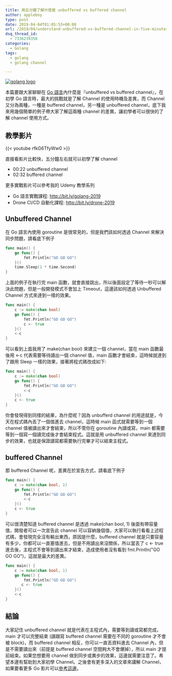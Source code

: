 ```yaml
---
title: 用五分鐘了解什麼是 unbuffered vs buffered channel
author: appleboy
type: post
date: 2019-04-04T01:05:53+00:00
url: /2019/04/understand-unbuffered-vs-buffered-channel-in-five-minutes/
dsq_thread_id:
  - 7336239358
categories:
  - Golang
tags:
  - golang
  - golang channel

---
```

[![golang logo][1]][1]

本篇要跟大家聊聊在 [Go 語言][2]內什麼是『unbuffered vs buffered channel』，在初學 Go 語言時，最大的挑戰就是了解 Channel 的使用時機及差異，而 Channel 又分為兩種，一種是 buffered channel，另一種是 unbuffered channel，底下我來用幾個簡單的例子帶大家了解這兩種 channel 的差異，讓初學者可以很快的了解 channel 使用方式。

<!--more-->

## 教學影片

{{< youtube rfkG6TfyWw0 >}}

直接看影片比較快，五分鐘左右就可以初學了解 channel

  * 00:22 unbuffered channel
  * 02:32 buffered channel

更多實戰影片可以參考我的 Udemy 教學系列

  * Go 語言實戰課程: <http://bit.ly/golang-2019>
  * Drone CI/CD 自動化課程: <http://bit.ly/drone-2019>

## Unbuffered Channel

在 Go 語言內使用 goroutine 是很常見的，但是我們該如何透過 Channel 來解決同步問題，請看底下例子

```go
func main() {
    go func() {
        fmt.Println("GO GO GO")
    }()
    time.Sleep(1 * time.Second)
}
```

上面的例子在執行完 main 函數，就會直接跳出，所以後面設定了等待一秒可以解決此問題，但是一般開發模式不會加上 Timeout，這邊該如何透過 Unbuffered Channel 方式來達到一樣的效果。

```go
func main() {
    c := make(chan bool)
    go func() {
        fmt.Println("GO GO GO")
        c <- true
    }()
    <-c
}
```

可以看到上面我用了 make(chan bool) 來建立一個 channel，當在 main 函數最後用 <-c 代表需要等待讀出一個 channel 值，main 函數才會結束，這時候就達到了跟用 Sleep 一樣的效果，接著將程式碼改成如下:

```go
func main() {
    c := make(chan bool)
    go func() {
        fmt.Println("GO GO GO")
        <-c
    }()
    c <- true
}
```

你會發現得到同樣的結果，為什麼呢？因為 unbufferd channel 的用途就是，今天在程式碼內丟了一個值進去 channel，這時候 main 函式就需要等到一個 channel 值被讀出來才會結束，所以不管你在 goroutine 內讀或寫，main 都需要等到一個寫一個讀完成後才會結束程式。這就是用 unbuffered channel 來達到同步的效果，也就是保證讀寫都需要執行完畢才可以結束主程式。

## buffered Channel

那 buffered Channel 呢，差異在於宣告方式，請看底下例子

```go
func main() {
    c := make(chan bool, 1)
    go func() {
        fmt.Println("GO GO GO")
        <-c
    }()
    c <- true
}
```

可以很清楚知道 buffered channel 是透過 make(chan bool, 1) 後面有帶容量值，開發者可以一次宣告此 channel 可以容納幾個值，大家可以執行看看上述程式碼，會發現完全沒有輸出東西，原因是什麼，buffered channel 就是只要容量有多少，你都可以一直塞值進去，但是不用讀出來沒關係，所以當丟了 c <- true 進去後，主程式不會等到讀出來才結束，造成使用者沒有看到 fmt.Println("GO GO GO")，這就是最大的差異。

```go
func main() {
    c := make(chan bool, 1)
    go func() {
        fmt.Println("GO GO GO")
       c <- true
    }()
    <-c
} 
```

## 結論

大家記住 unbuffered channel 就是代表在主程式內，需要等到讀或寫都完成，main 才可以完整結束 (讀跟寫 buffered channel 需要在不同的 goroutine 才不會被 block)，而 buffered channel 相反，你可以一直丟資料進去 Channel 內，但是不需要讀出來（前提是 buffered channel 空間夠大不會爆掉），所以 main 才提前結束。如果您想要用 channel 做到同步或異步的效果，這邊就需要注意了。希望本邊有幫助到大家初學 Channel。之後會有更多深入的文章來講解 Channel，如果要看更多 Go 影片可以[參考這邊][3]。

 [1]: https://lh3.googleusercontent.com/jsocHCR9A9yEfDVUTrU0m42_aHhTEVDGW5p5PsQSx7GSlkt3gLjohfXH3S7P7p982332ruU_e-EtW0LwmiuZjvN65VIcyME-zE35C6EM0IV1nqY6KoNw3dwW2djjid3F-T5YgnJothA=w1920-h1080 "golang logo"
 [2]: https://golang.org "Go 語言"
 [3]: http://bit.ly/golang-2019
